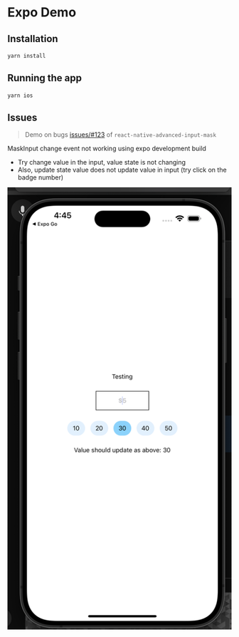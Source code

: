 # Expo Demo

## Installation

```bash
yarn install
```

## Running the app

```bash
yarn ios
```

## Issues

> Demo on bugs [issues/#123](https://github.com/IvanIhnatsiuk/react-native-advanced-input-mask/issues/113) of `react-native-advanced-input-mask`

MaskInput change event not working using expo development build

- Try change value in the input, value state is not changing
- Also, update state value does not update value in input (try click on the badge number)

![screenshot](./screenshot.png)

